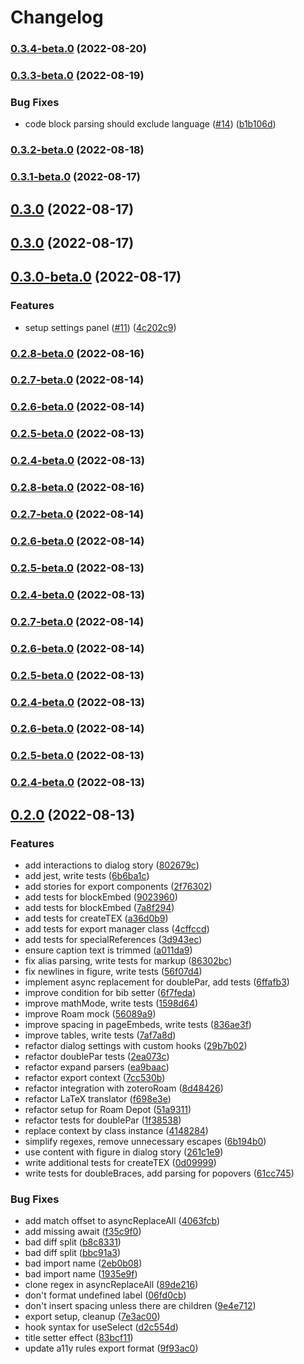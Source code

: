 # Changelog

### [0.3.4-beta.0](https://github.com/alixlahuec/latex-roam/compare/0.3.3-beta.0...0.3.4-beta.0) (2022-08-20)

### [0.3.3-beta.0](https://github.com/alixlahuec/latex-roam/compare/0.3.2-beta.0...0.3.3-beta.0) (2022-08-19)


### Bug Fixes

* code block parsing should exclude language ([#14](https://github.com/alixlahuec/latex-roam/issues/14)) ([b1b106d](https://github.com/alixlahuec/latex-roam/commit/b1b106d79ca2d36364ce7300c6dbc97d84fcf4f5))

### [0.3.2-beta.0](https://github.com/alixlahuec/latex-roam/compare/0.3.1-beta.0...0.3.2-beta.0) (2022-08-18)

### [0.3.1-beta.0](https://github.com/alixlahuec/latex-roam/compare/0.3.0...0.3.1-beta.0) (2022-08-17)

## [0.3.0](https://github.com/alixlahuec/latex-roam/compare/0.3.0...0.3.1-beta.0) (2022-08-17)

## [0.3.0](https://github.com/alixlahuec/latex-roam/compare/v0.2.0...0.3.0) (2022-08-17)

## [0.3.0-beta.0](https://github.com/alixlahuec/latex-roam/compare/0.2.8-beta.0...0.3.0-beta.0) (2022-08-17)


### Features

* setup settings panel ([#11](https://github.com/alixlahuec/latex-roam/issues/11)) ([4c202c9](https://github.com/alixlahuec/latex-roam/commit/4c202c94b885378d07d635bc3f01b512192dfc3e))

### [0.2.8-beta.0](https://github.com/alixlahuec/latex-roam/compare/0.2.8-beta.0...0.3.0-beta.0) (2022-08-16)

### [0.2.7-beta.0](https://github.com/alixlahuec/latex-roam/compare/0.2.8-beta.0...0.3.0-beta.0) (2022-08-14)

### [0.2.6-beta.0](https://github.com/alixlahuec/latex-roam/compare/0.2.8-beta.0...0.3.0-beta.0) (2022-08-14)

### [0.2.5-beta.0](https://github.com/alixlahuec/latex-roam/compare/0.2.8-beta.0...0.3.0-beta.0) (2022-08-13)

### [0.2.4-beta.0](https://github.com/alixlahuec/latex-roam/compare/0.2.8-beta.0...0.3.0-beta.0) (2022-08-13)

### [0.2.8-beta.0](https://github.com/alixlahuec/latex-roam/compare/0.2.7-beta.0...0.2.8-beta.0) (2022-08-16)

### [0.2.7-beta.0](https://github.com/alixlahuec/latex-roam/compare/0.2.7-beta.0...0.2.8-beta.0) (2022-08-14)

### [0.2.6-beta.0](https://github.com/alixlahuec/latex-roam/compare/0.2.7-beta.0...0.2.8-beta.0) (2022-08-14)

### [0.2.5-beta.0](https://github.com/alixlahuec/latex-roam/compare/0.2.7-beta.0...0.2.8-beta.0) (2022-08-13)

### [0.2.4-beta.0](https://github.com/alixlahuec/latex-roam/compare/0.2.7-beta.0...0.2.8-beta.0) (2022-08-13)

### [0.2.7-beta.0](https://github.com/alixlahuec/latex-roam/compare/0.2.6-beta.0...0.2.7-beta.0) (2022-08-14)

### [0.2.6-beta.0](https://github.com/alixlahuec/latex-roam/compare/0.2.6-beta.0...0.2.7-beta.0) (2022-08-14)

### [0.2.5-beta.0](https://github.com/alixlahuec/latex-roam/compare/0.2.6-beta.0...0.2.7-beta.0) (2022-08-13)

### [0.2.4-beta.0](https://github.com/alixlahuec/latex-roam/compare/0.2.6-beta.0...0.2.7-beta.0) (2022-08-13)

### [0.2.6-beta.0](https://github.com/alixlahuec/latex-roam/compare/0.2.5-beta.0...0.2.6-beta.0) (2022-08-14)

### [0.2.5-beta.0](https://github.com/alixlahuec/latex-roam/compare/0.2.4-beta.0...0.2.5-beta.0) (2022-08-13)

### [0.2.4-beta.0](https://github.com/alixlahuec/latex-roam/compare/v0.2.0...0.2.4-beta.0) (2022-08-13)

## [0.2.0](https://github.com/alixlahuec/latex-roam/compare/51a9311a35bb5533c8b5fd7e5a651273705344be...v0.2.0) (2022-08-13)


### Features

* add interactions to dialog story ([802679c](https://github.com/alixlahuec/latex-roam/commit/802679c24ec2dccea8828cef45124331e9ae5c75))
* add jest, write tests ([6b6ba1c](https://github.com/alixlahuec/latex-roam/commit/6b6ba1c9e0a8bf438f124734147d9eedb50929e2))
* add stories for export components ([2f76302](https://github.com/alixlahuec/latex-roam/commit/2f763026c5e0f7af13d7b14998aa0b0c5ff487f1))
* add tests for blockEmbed ([9023960](https://github.com/alixlahuec/latex-roam/commit/90239609914c8bd7d749fdbd695c992c54522a17))
* add tests for blockEmbed ([7a8f294](https://github.com/alixlahuec/latex-roam/commit/7a8f294c04d5fcd333e92dc0ae7ed4c67940720e))
* add tests for createTEX ([a36d0b9](https://github.com/alixlahuec/latex-roam/commit/a36d0b9fb89e464489c8028f58ccc504cd7ed1a1))
* add tests for export manager class ([4cffccd](https://github.com/alixlahuec/latex-roam/commit/4cffccdae238ab3b34f263e731573b746e793e2c))
* add tests for specialReferences ([3d943ec](https://github.com/alixlahuec/latex-roam/commit/3d943ec588326141c8447e77cb55f1aed7cba800))
* ensure caption text is trimmed ([a011da9](https://github.com/alixlahuec/latex-roam/commit/a011da917bd67e5a58800d9c622318498afbe41a))
* fix alias parsing, write tests for markup ([86302bc](https://github.com/alixlahuec/latex-roam/commit/86302bc70ca9bde59388d542ee5cd2cecdb9e6d3))
* fix newlines in figure, write tests ([56f07d4](https://github.com/alixlahuec/latex-roam/commit/56f07d4f6ff1ff3843ec8d3f670a985a8503c430))
* implement async replacement for doublePar, add tests ([6ffafb3](https://github.com/alixlahuec/latex-roam/commit/6ffafb366a91961ac6443960b6cf68d0c0199c90))
* improve condition for bib setter ([6f7feda](https://github.com/alixlahuec/latex-roam/commit/6f7fedac496ea72b337f95e87b49ef3996e9632c))
* improve mathMode, write tests ([1598d64](https://github.com/alixlahuec/latex-roam/commit/1598d6457dce8252d5e9a1beaac7d727ba017cfb))
* improve Roam mock ([56089a9](https://github.com/alixlahuec/latex-roam/commit/56089a9b2f6e8bf4c88181bf5bd9cc6608cadb1a))
* improve spacing in pageEmbeds, write tests ([836ae3f](https://github.com/alixlahuec/latex-roam/commit/836ae3f97db57f50021561880c6925bc5bfee9fc))
* improve tables, write tests ([7af7a8d](https://github.com/alixlahuec/latex-roam/commit/7af7a8d4dea35870a712ab4a183494b59662409f))
* refactor dialog settings with custom hooks ([29b7b02](https://github.com/alixlahuec/latex-roam/commit/29b7b02b811a56bb774a9ddc21ea920e93373852))
* refactor doublePar tests ([2ea073c](https://github.com/alixlahuec/latex-roam/commit/2ea073c2364d85c502714f783f0d006dd16a2cca))
* refactor expand parsers ([ea9baac](https://github.com/alixlahuec/latex-roam/commit/ea9baac2f7d78c2080661683f59984de09babc03))
* refactor export context ([7cc530b](https://github.com/alixlahuec/latex-roam/commit/7cc530bd5f33f6f992785090a0f775edba47c760))
* refactor integration with zoteroRoam ([8d48426](https://github.com/alixlahuec/latex-roam/commit/8d48426444b22c1bc00c947a397590eeedbcdf4a))
* refactor LaTeX translator ([f698e3e](https://github.com/alixlahuec/latex-roam/commit/f698e3e41d15d8fff54feda51f02b3c0b3ba1564))
* refactor setup for Roam Depot ([51a9311](https://github.com/alixlahuec/latex-roam/commit/51a9311a35bb5533c8b5fd7e5a651273705344be))
* refactor tests for doublePar ([1f38538](https://github.com/alixlahuec/latex-roam/commit/1f385387ffabfb5193931503989eecdc8784fcf7))
* replace context by class instance ([4148284](https://github.com/alixlahuec/latex-roam/commit/4148284e30b95620932efa2a8d95bf544957660c))
* simplify regexes, remove unnecessary escapes ([6b194b0](https://github.com/alixlahuec/latex-roam/commit/6b194b0a0116a71029c7f0da32cbe0d9bd347b4d))
* use content with figure in dialog story ([261c1e9](https://github.com/alixlahuec/latex-roam/commit/261c1e99250cdbc9230157b33b87ff43cd939d02))
* write additional tests for createTEX ([0d09999](https://github.com/alixlahuec/latex-roam/commit/0d0999932682785db00950d996d2916d208f4fed))
* write tests for doubleBraces, add parsing for popovers ([61cc745](https://github.com/alixlahuec/latex-roam/commit/61cc7452c9c19258ff72a8287501b9493d922206))


### Bug Fixes

* add match offset to asyncReplaceAll ([4063fcb](https://github.com/alixlahuec/latex-roam/commit/4063fcb29be4386fd40a8e5039706e7b9494f4c1))
* add missing await ([f35c9f0](https://github.com/alixlahuec/latex-roam/commit/f35c9f001295b28066e423921ac099433d7d0a0b))
* bad diff split ([b8c8331](https://github.com/alixlahuec/latex-roam/commit/b8c8331f3be65c4ef3f171911818732daf221fb1))
* bad diff split ([bbc91a3](https://github.com/alixlahuec/latex-roam/commit/bbc91a332d86e109c07908bfd10bcac412ab474a))
* bad import name ([2eb0b08](https://github.com/alixlahuec/latex-roam/commit/2eb0b08c9bb3d4a3945a6bcb20b19859fbff7357))
* bad import name ([1935e9f](https://github.com/alixlahuec/latex-roam/commit/1935e9f6dc3eeb12f109cdbd5bcd3fe2344d58e2))
* clone regex in asyncReplaceAll ([89de216](https://github.com/alixlahuec/latex-roam/commit/89de21685435df3255e6507a73f1539bee4472de))
* don't format undefined label ([06fd0cb](https://github.com/alixlahuec/latex-roam/commit/06fd0cbfc63681133645b14686b40d933392c13d))
* don't insert spacing unless there are children ([9e4e712](https://github.com/alixlahuec/latex-roam/commit/9e4e712001411807e8c913b2bb304c00d2c05a7d))
* export setup, cleanup ([7e3ac00](https://github.com/alixlahuec/latex-roam/commit/7e3ac000b58b1d2e52e6e285cf5a3113d52ef010))
* hook syntax for useSelect ([d2c554d](https://github.com/alixlahuec/latex-roam/commit/d2c554dfc95e92cb68cc05b23f108e443b24c9a7))
* title setter effect ([83bcf11](https://github.com/alixlahuec/latex-roam/commit/83bcf1180c946ab5303b85d8fff2115a2ce07df3))
* update a11y rules export format ([9f93ac0](https://github.com/alixlahuec/latex-roam/commit/9f93ac067ba14209ff4966d9130a9159321ec537))